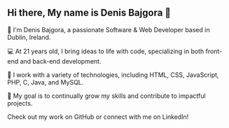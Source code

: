 ## Hi there, My name is Denis Bajgora 👋

👋 I'm Denis Bajgora, a passionate Software & Web Developer based in Dublin, Ireland.

💻 At 21 years old, I bring ideas to life with code, specializing in both front-end and back-end development.

🚀 I work with a variety of technologies, including HTML, CSS, JavaScript, PHP, C, Java, and MySQL.

🎯 My goal is to continually grow my skills and contribute to impactful projects.

Check out my work on GitHub or connect with me on LinkedIn!
